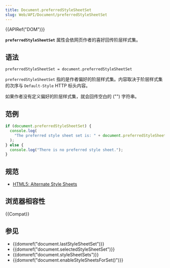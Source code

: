 ```yaml
---
title: Document.preferredStyleSheetSet
slug: Web/API/Document/preferredStyleSheetSet
---
```


{{APIRef("DOM")}}

**`preferredStyleSheetSet`** 属性会依网页作者的喜好回传阶层样式集。

## 语法

```plain
preferredStyleSheetSet = document.preferredStyleSheetSet
```

`preferredStyleSheetSet` 指的是作者偏好的阶层样式集。内容取决于阶层样式集的次序与 `Default-Style` HTTP 标头内容。

如果作者没有定义偏好的阶层样式集，就会回传空白的 ("") 字符串。

## 范例

```js
if (document.preferredStyleSheetSet) {
  console.log(
    "The preferred style sheet set is: " + document.preferredStyleSheetSet,
  );
} else {
  console.log("There is no preferred style sheet.");
}
```

## 规范

- [HTML5: Alternate Style Sheets](http://www.whatwg.org/specs/web-apps/current-work/#alternate-style-sheets)

## 浏览器相容性

{{Compat}}

## 参见

- {{domxref("document.lastStyleSheetSet")}}
- {{domxref("document.selectedStyleSheetSet")}}
- {{domxref("document.styleSheetSets")}}
- {{domxref("document.enableStyleSheetsForSet()")}}
